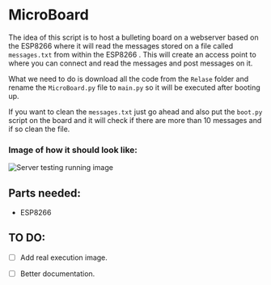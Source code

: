 # MicroBoard

The idea of this script is to host a bulleting board on a webserver based on the ESP8266 where it will read the messages stored on a file called `messages.txt` from within the ESP8266 . This will create an access point to where you can connect and read the messages and post messages on it.

What we need to do is download all the code from the `Relase` folder and rename the `MicroBoard.py` file to `main.py` so it will be executed after booting up.

If you want to clean the `messages.txt` just go ahead and also put the `boot.py` script on the board and it will check if there are more than 10 messages and if so clean the file.

### Image of how it should look like:
![Server testing running image](https://github.com/yeyeto2788/MicroPythonScripts/blob/master/MicroBoard/Doc/index.png)


## Parts needed:

  * ESP8266

## TO DO:

- [ ] Add real execution image.

- [ ] Better documentation.
